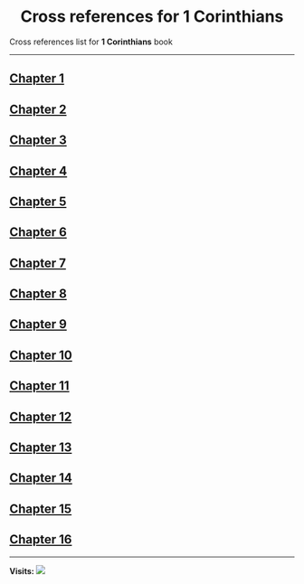 <div align="center">
  <h1 id="readme">Cross references for <b>1 Corinthians</b></h1>
</div>

Cross references list for **1 Corinthians** book

---

## [Chapter 1](1.md)
## [Chapter 2](2.md)
## [Chapter 3](3.md)
## [Chapter 4](4.md)
## [Chapter 5](5.md)
## [Chapter 6](6.md)
## [Chapter 7](7.md)
## [Chapter 8](8.md)
## [Chapter 9](9.md)
## [Chapter 10](10.md)
## [Chapter 11](11.md)
## [Chapter 12](12.md)
## [Chapter 13](13.md)
## [Chapter 14](14.md)
## [Chapter 15](15.md)
## [Chapter 16](16.md)


---

**Visits:**
![](https://profile-counter.glitch.me/visitCounter_crossrefsChapterList76/count.svg)

